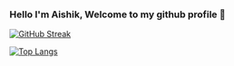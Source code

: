 ### Hello I'm Aishik, Welcome to my github profile  👋
[![GitHub Streak](http://github-readme-streak-stats.herokuapp.com?user=Aishik12-bit&theme=dark&background=000000)](https://git.io/streak-stats)

[![Top Langs](https://github-readme-stats.vercel.app/api/top-langs/?username=Aishik12-bit&layout=compact&theme=vision-friendly-dark)](https://github.com/anuraghazra/github-readme-stats)



<!--
**Aishik12-bit/Aishik12-bit** is a ✨ _special_ ✨ repository because its `README.md` (this file) appears on your GitHub profile.

Here are some ideas to get you started:

- 🔭 I’m currently working on ...
- 🌱 I’m currently learning ...
- 👯 I’m looking to collaborate on ...
- 🤔 I’m looking for help with ...
- 💬 Ask me about ...
- 📫 How to reach me: ...
- 😄 Pronouns: ...
- ⚡ Fun fact: ...
-->

